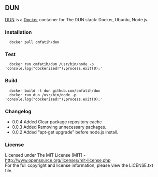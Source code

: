 ## DUN

  [DUN](http://github.com/cmfatih/dun) is a [Docker](http://www.docker.io/) container for The DUN stack: Docker, Ubuntu, Node.js
  
### Installation

```
  docker pull cmfatih/dun
```

### Test

```
  docker run cmfatih/dun /usr/bin/node -p 'console.log("dockerized!");process.exit(0);'
```

### Build

```
  docker build -t dun github.com/cmfatih/dun
  docker run dun /usr/bin/node -p 'console.log("dockerized!");process.exit(0);'
```

### Changelog

* 0.0.4 Added Clear package repository cache
* 0.0.3 Added Removing unnecessary packages.
* 0.0.2 Added "apt-get upgrade" before node.js install.

### License

Licensed under The MIT License (MIT) - http://www.opensource.org/licenses/mit-license.php  
For the full copyright and license information, please view the LICENSE.txt file.